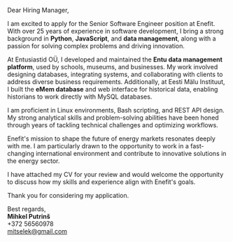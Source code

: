 Dear Hiring Manager,

I am excited to apply for the Senior Software Engineer position at Enefit. With over 25 years of experience in software development, I bring a strong background in **Python**, **JavaScript**, and **data management**, along with a passion for solving complex problems and driving innovation.

At Entusiastid OÜ, I developed and maintained the **Entu data management platform**, used by schools, museums, and businesses. My work involved designing databases, integrating systems, and collaborating with clients to address diverse business requirements. Additionally, at Eesti Mälu Instituut, I built the **eMem database** and web interface for historical data, enabling historians to work directly with MySQL databases.

I am proficient in Linux environments, Bash scripting, and REST API design. My strong analytical skills and problem-solving abilities have been honed through years of tackling technical challenges and optimizing workflows.

Enefit's mission to shape the future of energy markets resonates deeply with me. I am particularly drawn to the opportunity to work in a fast-changing international environment and contribute to innovative solutions in the energy sector.

I have attached my CV for your review and would welcome the opportunity to discuss how my skills and experience align with Enefit's goals.

Thank you for considering my application.

Best regards,  
**Mihkel Putrinš**  
+372 56560978  
[mitselek@gmail.com](mailto:mitselek@gmail.com)

